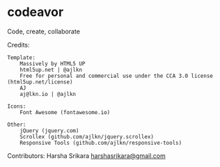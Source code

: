 # codeavor

Code, create, collaborate

Credits:

	Template:
		Massively by HTML5 UP
		html5up.net | @ajlkn
		Free for personal and commercial use under the CCA 3.0 license (html5up.net/license)
		AJ
		aj@lkn.io | @ajlkn

	Icons:
		Font Awesome (fontawesome.io)

	Other:
		jQuery (jquery.com)
		Scrollex (github.com/ajlkn/jquery.scrollex)
		Responsive Tools (github.com/ajlkn/responsive-tools)


Contributors: 
	Harsha Srikara <harshasrikara@gmail.com>
		
